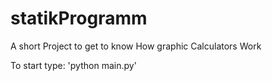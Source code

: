 # statikProgramm
A short Project to get to know How graphic Calculators Work

To start type: 'python main.py'
